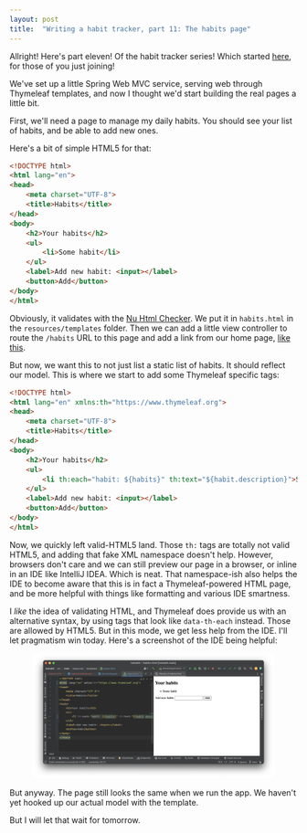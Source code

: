 ```yaml
---
layout: post
title:  "Writing a habit tracker, part 11: The habits page"
---
```

Allright! Here's part eleven! Of the habit tracker series! Which started [here](/2023/01/01/writing-a-habit-tracker.html), for those of you just joining! 

We've set up a little Spring Web MVC service, serving web through Thymeleaf templates, and now I thought we'd start building the real pages a little bit.

First, we'll need a page to manage my daily habits. You should see your list of habits, and be able to add new ones. 

Here's a bit of simple HTML5 for that:

```html
<!DOCTYPE html>
<html lang="en">
<head>
    <meta charset="UTF-8">
    <title>Habits</title>
</head>
<body>
    <h2>Your habits</h2>
    <ul>
        <li>Some habit</li>
    </ul>
    <label>Add new habit: <input></label>
    <button>Add</button>
</body>
</html>
```

Obviously, it validates with the [Nu Html Checker](https://validator.w3.org/nu/). We put it in `habits.html` in the `resources/templates` folder. Then we can add a little view controller to route the `/habits` URL to this page and add a link from our home page, [like this](https://github.com/skagedal/hahabit/commit/79aad4b216df6e9cf91ae9512201e67535aaf83e).   

But now, we want this to not just list a static list of habits. It should reflect our model. This is where we start to add some Thymeleaf specific tags:

```html
<!DOCTYPE html>
<html lang="en" xmlns:th="https://www.thymeleaf.org">
<head>
    <meta charset="UTF-8">
    <title>Habits</title>
</head>
<body>
    <h2>Your habits</h2>
    <ul>
        <li th:each="habit: ${habits}" th:text="${habit.description}">Some habit</li>
    </ul>
    <label>Add new habit: <input></label>
    <button>Add</button>
</body>
</html>
```

Now, we quickly left valid-HTML5 land. Those `th:` tags are totally not valid HTML5, and adding that fake XML namespace doesn't help. However, browsers don't care and we can still preview our page in a browser, or inline in an IDE like IntelliJ IDEA. Which is neat. That namespace-ish also helps the IDE to become aware that this is in fact a Thymeleaf-powered HTML page, and be more helpful with things like formatting and various IDE smartness.

I _like_ the idea of validating HTML, and Thymeleaf does provide us with an alternative syntax, by using tags that look like `data-th-each` instead. Those are allowed by HTML5. But in this mode, we get less help from the IDE. I'll let pragmatism win today. Here's a screenshot of the IDE being helpful:

<figure>
<img src="/images/habit-tracker/editing-some-thymeleaf-html.png" alt="Screenshot of IntelliJ IDEA, editing and previewing habits.html." />
</figure>


But anyway. The page still looks the same when we run the app. We haven't yet hooked up our actual model with the template. 

But I will let that wait for tomorrow.